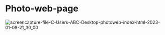 # Photo-web-page

![screencapture-file-C-Users-ABC-Desktop-photoweb-index-html-2023-01-08-21_30_00](https://user-images.githubusercontent.com/119997675/211245950-aea003ec-19c3-4e70-8255-7d8ee59c696a.png)
